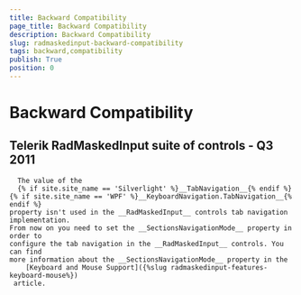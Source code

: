 ```yaml
---
title: Backward Compatibility
page_title: Backward Compatibility
description: Backward Compatibility
slug: radmaskedinput-backward-compatibility
tags: backward,compatibility
publish: True
position: 0
---
```


# Backward Compatibility



## Telerik RadMaskedInput suite of controls - Q3 2011
      The value of the 	
      {% if site.site_name == 'Silverlight' %}__TabNavigation__{% endif %}{% if site.site_name == 'WPF' %}__KeyboardNavigation.TabNavigation__{% endif %}
	property isn't used in the __RadMaskedInput__ controls tab navigation implementation. 
	From now on you need to set the __SectionsNavigationMode__ property in order to 
	configure the tab navigation in the __RadMaskedInput__ controls. You can find
	more information about the __SectionsNavigationMode__ property in the 
		[Keyboard and Mouse Support]({%slug radmaskedinput-features-keyboard-mouse%})
	 article.
      
